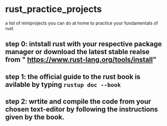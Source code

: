 # rust_practice_projects
a list of miniprojects you can do at home to practice your fundamentals of rust

## step 0: intstall rust with your respective package manager or download the latest stable realse from " https://www.rust-lang.org/tools/install"
## step 1: the official guide to the rust book is avilable by typing ``` rustup doc --book ```
## step 2: wrtite and compile the code from your chosen text-editor by following the instructions given by the book. 
